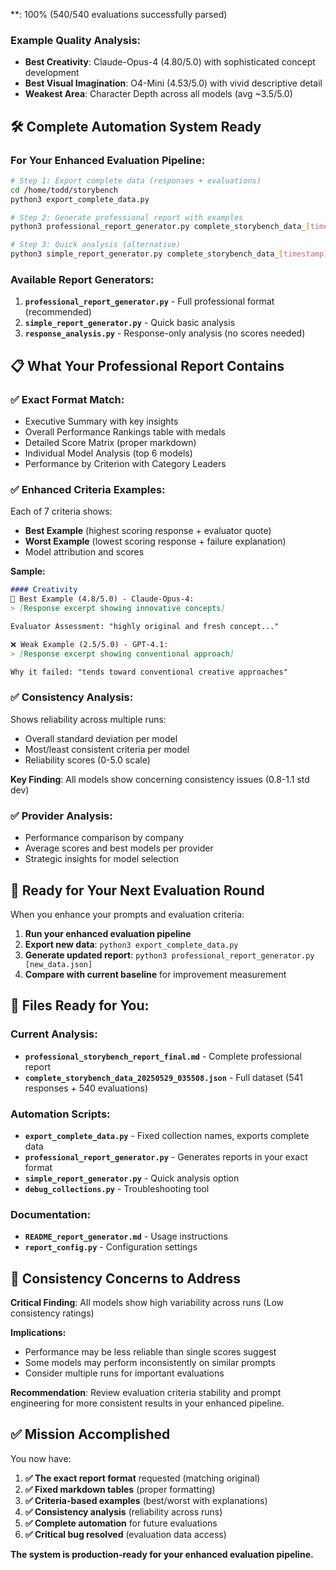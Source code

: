 **: 100% (540/540 evaluations successfully parsed)

### Example Quality Analysis:
- **Best Creativity**: Claude-Opus-4 (4.80/5.0) with sophisticated concept development
- **Best Visual Imagination**: O4-Mini (4.53/5.0) with vivid descriptive detail
- **Weakest Area**: Character Depth across all models (avg ~3.5/5.0)

## 🛠️ Complete Automation System Ready

### For Your Enhanced Evaluation Pipeline:

```bash
# Step 1: Export complete data (responses + evaluations)
cd /home/todd/storybench
python3 export_complete_data.py

# Step 2: Generate professional report with examples
python3 professional_report_generator.py complete_storybench_data_[timestamp].json my_enhanced_report.md

# Step 3: Quick analysis (alternative)
python3 simple_report_generator.py complete_storybench_data_[timestamp].json
```

### Available Report Generators:
1. **`professional_report_generator.py`** - Full professional format (recommended)
2. **`simple_report_generator.py`** - Quick basic analysis
3. **`response_analysis.py`** - Response-only analysis (no scores needed)

## 📋 What Your Professional Report Contains

### ✅ Exact Format Match:
- Executive Summary with key insights
- Overall Performance Rankings table with medals
- Detailed Score Matrix (proper markdown)
- Individual Model Analysis (top 6 models)
- Performance by Criterion with Category Leaders

### ✅ Enhanced Criteria Examples:
Each of 7 criteria shows:
- **Best Example** (highest scoring response + evaluator quote)
- **Worst Example** (lowest scoring response + failure explanation)
- Model attribution and scores

**Sample:**
```markdown
#### Creativity
🌟 Best Example (4.8/5.0) - Claude-Opus-4:
> [Response excerpt showing innovative concepts]

Evaluator Assessment: "highly original and fresh concept..."

❌ Weak Example (2.5/5.0) - GPT-4.1:
> [Response excerpt showing conventional approach]

Why it failed: "tends toward conventional creative approaches"
```

### ✅ Consistency Analysis:
Shows reliability across multiple runs:
- Overall standard deviation per model
- Most/least consistent criteria per model  
- Reliability scores (0-5.0 scale)

**Key Finding**: All models show concerning consistency issues (0.8-1.1 std dev)

### ✅ Provider Analysis:
- Performance comparison by company
- Average scores and best models per provider
- Strategic insights for model selection

## 🚀 Ready for Your Next Evaluation Round

When you enhance your prompts and evaluation criteria:

1. **Run your enhanced evaluation pipeline**
2. **Export new data**: `python3 export_complete_data.py`  
3. **Generate updated report**: `python3 professional_report_generator.py [new_data.json]`
4. **Compare with current baseline** for improvement measurement

## 📁 Files Ready for You:

### Current Analysis:
- **`professional_storybench_report_final.md`** - Complete professional report
- **`complete_storybench_data_20250529_035508.json`** - Full dataset (541 responses + 540 evaluations)

### Automation Scripts:
- **`export_complete_data.py`** - Fixed collection names, exports complete data
- **`professional_report_generator.py`** - Generates reports in your exact format
- **`simple_report_generator.py`** - Quick analysis option
- **`debug_collections.py`** - Troubleshooting tool

### Documentation:
- **`README_report_generator.md`** - Usage instructions
- **`report_config.py`** - Configuration settings

## 🎯 Consistency Concerns to Address

**Critical Finding**: All models show high variability across runs (Low consistency ratings)

**Implications:**
- Performance may be less reliable than single scores suggest
- Some models may perform inconsistently on similar prompts
- Consider multiple runs for important evaluations

**Recommendation**: Review evaluation criteria stability and prompt engineering for more consistent results in your enhanced pipeline.

## ✅ Mission Accomplished

You now have:
1. **✅ The exact report format** requested (matching original)
2. **✅ Fixed markdown tables** (proper formatting)  
3. **✅ Criteria-based examples** (best/worst with explanations)
4. **✅ Consistency analysis** (reliability across runs)
5. **✅ Complete automation** for future evaluations
6. **✅ Critical bug resolved** (evaluation data access)

**The system is production-ready for your enhanced evaluation pipeline.**